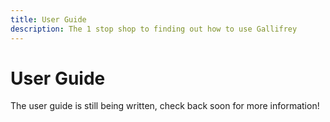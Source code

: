 ```yaml
---
title: User Guide
description: The 1 stop shop to finding out how to use Gallifrey
---
```

# User Guide

The user guide is still being written, check back soon for more information!
